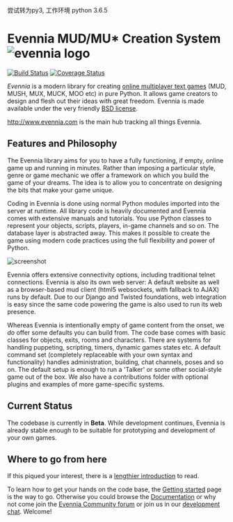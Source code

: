 尝试转为py3, 工作环境 python 3.6.5
# Evennia MUD/MU\* Creation System ![evennia logo][logo]
[![Build Status][travisimg]][travislink] [![Coverage Status][coverimg]][coverlink]

*Evennia* is a modern library for creating [online multiplayer text
games][wikimudpage] (MUD, MUSH, MUX, MUCK, MOO etc) in pure Python. It
allows game creators to design and flesh out their ideas with great
freedom. Evennia is made available under the very friendly [BSD
license][license].

http://www.evennia.com is the main hub tracking all things Evennia.


## Features and Philosophy

The Evennia library aims for you to have a fully functioning, if
empty, online game up and running in minutes. Rather than imposing a
particular style, genre or game mechanic we offer a framework on which
you build the game of your dreams. The idea is to allow you to
concentrate on designing the bits that make your game unique.

Coding in Evennia is done using normal Python modules imported into
the server at runtime. All library code is heavily documented and
Evennia comes with extensive manuals and tutorials. You use Python
classes to represent your objects, scripts, players, in-game channels
and so on. The database layer is abstracted away. This makes it
possible to create the game using modern code practices using the full
flexibility and power of Python.

![screenshot][screenshot]

Evennia offers extensive connectivity options, including traditional
telnet connections. Evennia is also its own web server: A default
website as well as a browser-based mud client (html5 websockets, with
fallback to AJAX) runs by default. Due to our Django and Twisted
foundations, web integration is easy since the same code powering the
game is also used to run its web presence.

Whereas Evennia is intentionally empty of game content from the onset,
we *do* offer some defaults you can build from. The code base comes
with basic classes for objects, exits, rooms and characters. There are
systems for handling puppeting, scripting, timers, dynamic games
states etc. A default command set (completely replaceable with your
own syntax and functionality) handles administration, building, chat
channels, poses and so on. The default setup is enough to run a
'Talker' or some other social-style game out of the box. We also have
a contributions folder with optional plugins and examples of more
game-specific systems.

## Current Status

The codebase is currently in **Beta**. While development continues,
Evennia is already stable enough to be suitable for prototyping and
development of your own games.

## Where to go from here

If this piqued your interest, there is a [lengthier
introduction][introduction] to read.

To learn how to get your hands on the code base, the [Getting
started][gettingstarted] page is the way to go. Otherwise you could
browse the [Documentation][wiki] or why not come join the [Evennia
Community forum][group] or join us in our [development chat][chat].
Welcome!


[homepage]: http://www.evennia.com
[gettingstarted]: http://github.com/evennia/evennia/wiki/Getting-Started
[wiki]: https://github.com/evennia/evennia/wiki
[screenshot]: https://user-images.githubusercontent.com/294267/30773728-ea45afb6-a076-11e7-8820-49be2168a6b8.png
[logo]: https://github.com/evennia/evennia/blob/master/evennia/web/website/static/website/images/evennia_logo.png
[travisimg]: https://travis-ci.org/evennia/evennia.svg?branch=master
[travislink]: https://travis-ci.org/evennia/evennia
[coverimg]: https://coveralls.io/repos/github/evennia/evennia/badge.svg?branch=master
[coverlink]: https://coveralls.io/github/evennia/evennia?branch=master
[introduction]: https://github.com/evennia/evennia/wiki/Evennia-Introduction
[license]: https://github.com/evennia/evennia/wiki/Licensing
[group]: https://groups.google.com/forum/#!forum/evennia
[chat]: http://webchat.freenode.net/?channels=evennia&uio=MT1mYWxzZSY5PXRydWUmMTE9MTk1JjEyPXRydWUbb
[wikimudpage]: http://en.wikipedia.org/wiki/MUD
